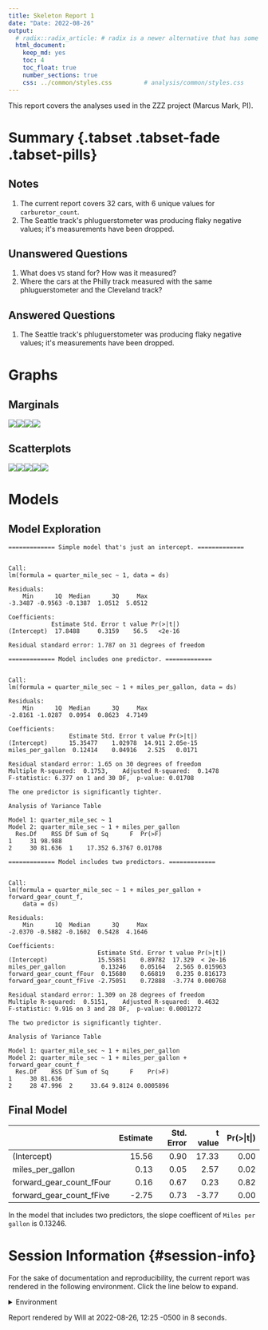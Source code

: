 ```yaml
---
title: Skeleton Report 1
date: "Date: 2022-08-26"
output:
  # radix::radix_article: # radix is a newer alternative that has some advantages over `html_document`.
  html_document:
    keep_md: yes
    toc: 4
    toc_float: true
    number_sections: true
    css: ../common/styles.css         # analysis/common/styles.css
---
```


This report covers the analyses used in the ZZZ project (Marcus Mark, PI).

<!--  Set the working directory to the repository's base directory; this assumes the report is nested inside of two directories.-->


<!-- Set the report-wide options, and point to the external code file. -->


<!-- Load 'sourced' R files.  Suppress the output when loading sources. -->


<!-- Load packages, or at least verify they're available on the local machine.  Suppress the output when loading packages. -->


<!-- Load any global functions and variables declared in the R file.  Suppress the output. -->


<!-- Declare any global functions specific to a Rmd output.  Suppress the output. -->


<!-- Load the datasets.   -->


<!-- Tweak the datasets.   -->


Summary {.tabset .tabset-fade .tabset-pills}
===========================================================================

Notes
---------------------------------------------------------------------------

1. The current report covers 32 cars, with 6 unique values for `carburetor_count`.
1. The Seattle track's phluguerstometer was producing flaky negative values; it's measurements have been dropped.


Unanswered Questions
---------------------------------------------------------------------------

1. What does `VS` stand for?  How was it measured?
1. Where the cars at the Philly track measured with the same phluguerstometer and the Cleveland track?


Answered Questions
---------------------------------------------------------------------------

1. The Seattle track's phluguerstometer was producing flaky negative values; it's measurements have been dropped.


Graphs
===========================================================================


Marginals
---------------------------------------------------------------------------

![](figure-png/marginals-1.png)<!-- -->![](figure-png/marginals-2.png)<!-- -->![](figure-png/marginals-3.png)<!-- -->![](figure-png/marginals-4.png)<!-- -->


Scatterplots
---------------------------------------------------------------------------

![](figure-png/scatterplots-1.png)<!-- -->![](figure-png/scatterplots-2.png)<!-- -->![](figure-png/scatterplots-3.png)<!-- -->![](figure-png/scatterplots-4.png)<!-- -->![](figure-png/scatterplots-5.png)<!-- -->


Models
===========================================================================

Model Exploration
---------------------------------------------------------------------------

```
============= Simple model that's just an intercept. =============
```

```

Call:
lm(formula = quarter_mile_sec ~ 1, data = ds)

Residuals:
    Min      1Q  Median      3Q     Max 
-3.3487 -0.9563 -0.1387  1.0512  5.0512 

Coefficients:
            Estimate Std. Error t value Pr(>|t|)
(Intercept)  17.8488     0.3159    56.5   <2e-16

Residual standard error: 1.787 on 31 degrees of freedom
```

```
============= Model includes one predictor. =============
```

```

Call:
lm(formula = quarter_mile_sec ~ 1 + miles_per_gallon, data = ds)

Residuals:
    Min      1Q  Median      3Q     Max 
-2.8161 -1.0287  0.0954  0.8623  4.7149 

Coefficients:
                 Estimate Std. Error t value Pr(>|t|)
(Intercept)      15.35477    1.02978  14.911 2.05e-15
miles_per_gallon  0.12414    0.04916   2.525   0.0171

Residual standard error: 1.65 on 30 degrees of freedom
Multiple R-squared:  0.1753,	Adjusted R-squared:  0.1478 
F-statistic: 6.377 on 1 and 30 DF,  p-value: 0.01708
```

```
The one predictor is significantly tighter.
```

```
Analysis of Variance Table

Model 1: quarter_mile_sec ~ 1
Model 2: quarter_mile_sec ~ 1 + miles_per_gallon
  Res.Df    RSS Df Sum of Sq      F  Pr(>F)
1     31 98.988                            
2     30 81.636  1    17.352 6.3767 0.01708
```

```
============= Model includes two predictors. =============
```

```

Call:
lm(formula = quarter_mile_sec ~ 1 + miles_per_gallon + forward_gear_count_f, 
    data = ds)

Residuals:
    Min      1Q  Median      3Q     Max 
-2.0370 -0.5882 -0.1602  0.5428  4.1646 

Coefficients:
                         Estimate Std. Error t value Pr(>|t|)
(Intercept)              15.55851    0.89782  17.329  < 2e-16
miles_per_gallon          0.13246    0.05164   2.565 0.015963
forward_gear_count_fFour  0.15680    0.66819   0.235 0.816173
forward_gear_count_fFive -2.75051    0.72888  -3.774 0.000768

Residual standard error: 1.309 on 28 degrees of freedom
Multiple R-squared:  0.5151,	Adjusted R-squared:  0.4632 
F-statistic: 9.916 on 3 and 28 DF,  p-value: 0.0001272
```

```
The two predictor is significantly tighter.
```

```
Analysis of Variance Table

Model 1: quarter_mile_sec ~ 1 + miles_per_gallon
Model 2: quarter_mile_sec ~ 1 + miles_per_gallon + forward_gear_count_f
  Res.Df    RSS Df Sum of Sq      F    Pr(>F)
1     30 81.636                              
2     28 47.996  2     33.64 9.8124 0.0005896
```


Final Model
---------------------------------------------------------------------------


|                         | Estimate| Std. Error| t value| Pr(>&#124;t&#124;)|
|:------------------------|--------:|----------:|-------:|------------------:|
|(Intercept)              |    15.56|       0.90|   17.33|               0.00|
|miles_per_gallon         |     0.13|       0.05|    2.57|               0.02|
|forward_gear_count_fFour |     0.16|       0.67|    0.23|               0.82|
|forward_gear_count_fFive |    -2.75|       0.73|   -3.77|               0.00|

In the model that includes two predictors, the slope coefficent of `Miles per gallon` is 0.13246.


Session Information {#session-info}
===========================================================================

For the sake of documentation and reproducibility, the current report was rendered in the following environment.  Click the line below to expand.

<details>
  <summary>Environment <span class="glyphicon glyphicon-plus-sign"></span></summary>

```
- Session info -----------------------------------------------------------------------------
 setting  value
 version  R version 4.2.1 Patched (2022-07-09 r82577 ucrt)
 os       Windows >= 8 x64 (build 9200)
 system   x86_64, mingw32
 ui       RStudio
 language (EN)
 collate  English_United States.1252
 ctype    English_United States.1252
 tz       America/Chicago
 date     2022-08-26
 rstudio  2022.07.0+548 Spotted Wakerobin (desktop)
 pandoc   2.18 @ C:/Program Files/RStudio/bin/quarto/bin/tools/ (via rmarkdown)

- Packages ---------------------------------------------------------------------------------
 ! package     * version    date (UTC) lib source
 D archive       1.1.5      2022-05-06 [1] CRAN (R 4.2.0)
   assertthat    0.2.1      2019-03-21 [1] CRAN (R 4.2.0)
   backports     1.4.1      2021-12-13 [1] CRAN (R 4.2.0)
   bit           4.0.4      2020-08-04 [1] CRAN (R 4.2.0)
   bit64         4.0.5      2020-08-30 [1] CRAN (R 4.2.0)
   blob          1.2.3      2022-04-10 [1] CRAN (R 4.2.0)
   bslib         0.4.0      2022-07-16 [1] CRAN (R 4.2.1)
   cachem        1.0.6      2021-08-19 [1] CRAN (R 4.2.0)
   callr         3.7.2      2022-08-22 [1] CRAN (R 4.2.1)
   checkmate     2.1.0      2022-04-21 [1] CRAN (R 4.2.0)
   cli           3.3.0      2022-04-25 [1] CRAN (R 4.2.0)
   colorspace    2.0-3      2022-02-21 [1] CRAN (R 4.2.0)
   config        0.3.1      2020-12-17 [1] CRAN (R 4.2.0)
   crayon        1.5.1      2022-03-26 [1] CRAN (R 4.2.0)
   DBI           1.1.3      2022-06-18 [1] CRAN (R 4.2.0)
   devtools      2.4.4      2022-07-20 [1] CRAN (R 4.2.1)
   digest        0.6.29     2021-12-01 [1] CRAN (R 4.1.2)
   dplyr         1.0.9      2022-04-28 [1] CRAN (R 4.2.0)
   ellipsis      0.3.2      2021-04-29 [1] CRAN (R 4.1.0)
   evaluate      0.16       2022-08-09 [1] CRAN (R 4.2.1)
   fansi         1.0.3      2022-03-24 [1] CRAN (R 4.1.3)
   farver        2.1.1      2022-07-06 [1] CRAN (R 4.2.1)
   fastmap       1.1.0      2021-01-25 [1] CRAN (R 4.1.0)
   fs            1.5.2      2021-12-08 [1] CRAN (R 4.1.2)
   generics      0.1.3      2022-07-05 [1] CRAN (R 4.2.1)
   ggplot2     * 3.3.6      2022-05-03 [1] CRAN (R 4.2.0)
   glue          1.6.2      2022-02-24 [1] CRAN (R 4.1.2)
   gtable        0.3.0      2019-03-25 [1] CRAN (R 4.2.0)
   highr         0.9        2021-04-16 [1] CRAN (R 4.2.0)
   hms           1.1.2      2022-08-19 [1] CRAN (R 4.2.1)
   htmltools     0.5.3      2022-07-18 [1] CRAN (R 4.2.1)
   htmlwidgets   1.5.4      2021-09-08 [1] CRAN (R 4.2.0)
   httpuv        1.6.5      2022-01-05 [1] CRAN (R 4.2.0)
   import        1.3.0      2022-05-23 [1] CRAN (R 4.2.0)
   jquerylib     0.1.4      2021-04-26 [1] CRAN (R 4.2.0)
   jsonlite      1.8.0      2022-02-22 [1] CRAN (R 4.1.2)
   knitr       * 1.39       2022-04-26 [1] CRAN (R 4.2.0)
   labeling      0.4.2      2020-10-20 [1] CRAN (R 4.2.0)
   later         1.3.0      2021-08-18 [1] CRAN (R 4.2.0)
   lattice       0.20-45    2021-09-22 [3] CRAN (R 4.2.1)
   lifecycle     1.0.1      2021-09-24 [1] CRAN (R 4.2.0)
   lubridate     1.8.0      2021-10-07 [1] CRAN (R 4.2.0)
   magrittr      2.0.3      2022-03-30 [1] CRAN (R 4.1.3)
   Matrix        1.4-1      2022-03-23 [1] CRAN (R 4.2.0)
   memoise       2.0.1      2021-11-26 [1] CRAN (R 4.2.0)
   mgcv          1.8-40     2022-03-29 [1] CRAN (R 4.2.0)
   mime          0.12       2021-09-28 [1] CRAN (R 4.2.0)
   miniUI        0.1.1.1    2018-05-18 [1] CRAN (R 4.2.0)
   munsell       0.5.0      2018-06-12 [1] CRAN (R 4.2.0)
   nlme          3.1-158    2022-06-15 [3] CRAN (R 4.2.1)
   odbc          1.3.3      2021-11-30 [1] CRAN (R 4.2.0)
   OuhscMunge    0.2.0.9015 2021-10-20 [1] Github (OuhscBbmc/OuhscMunge@4e04b6f)
   pillar        1.8.1      2022-08-19 [1] CRAN (R 4.2.1)
   pkgbuild      1.3.1      2021-12-20 [1] CRAN (R 4.2.0)
   pkgconfig     2.0.3      2019-09-22 [1] CRAN (R 4.2.0)
   pkgload       1.3.0      2022-06-27 [1] CRAN (R 4.2.1)
   png           0.1-7      2013-12-03 [1] CRAN (R 4.2.0)
   prettyunits   1.1.1      2020-01-24 [1] CRAN (R 4.2.0)
   processx      3.7.0      2022-07-07 [1] CRAN (R 4.2.1)
   profvis       0.3.7      2020-11-02 [1] CRAN (R 4.2.0)
   promises      1.2.0.1    2021-02-11 [1] CRAN (R 4.2.0)
   ps            1.7.1      2022-06-18 [1] CRAN (R 4.2.0)
   purrr         0.3.4      2020-04-17 [1] CRAN (R 4.1.0)
   R6            2.5.1      2021-08-19 [1] CRAN (R 4.2.0)
   Rcpp          1.0.9      2022-07-08 [1] CRAN (R 4.2.1)
   readr         2.1.2      2022-01-30 [1] CRAN (R 4.2.0)
   remotes       2.4.2      2021-11-30 [1] CRAN (R 4.2.0)
   reticulate    1.25       2022-05-11 [1] CRAN (R 4.2.0)
   rlang         1.0.4      2022-07-12 [1] CRAN (R 4.2.1)
   rmarkdown     2.15       2022-08-16 [1] CRAN (R 4.2.1)
   RSQLite     * 2.2.16     2022-08-17 [1] CRAN (R 4.2.1)
 V rstudioapi    0.13       2022-08-22 [1] CRAN (R 4.2.1) (on disk 0.14)
   sass          0.4.2      2022-07-16 [1] CRAN (R 4.2.1)
   scales        1.2.1      2022-08-20 [1] CRAN (R 4.2.1)
   sessioninfo   1.2.2      2021-12-06 [1] CRAN (R 4.2.0)
   shiny         1.7.2      2022-07-19 [1] CRAN (R 4.2.1)
   stringi       1.7.8      2022-07-11 [1] CRAN (R 4.2.1)
   stringr       1.4.1      2022-08-20 [1] CRAN (R 4.2.1)
   testit        0.13       2021-04-14 [1] CRAN (R 4.2.0)
   tibble        3.1.8      2022-07-22 [1] CRAN (R 4.2.1)
   tidyr         1.2.0      2022-02-01 [1] CRAN (R 4.2.0)
   tidyselect    1.1.2      2022-02-21 [1] CRAN (R 4.2.0)
   tzdb          0.3.0      2022-03-28 [1] CRAN (R 4.2.0)
   urlchecker    1.0.1      2021-11-30 [1] CRAN (R 4.2.0)
   usethis       2.1.6      2022-05-25 [1] CRAN (R 4.2.0)
   utf8          1.2.2      2021-07-24 [1] CRAN (R 4.1.0)
   vctrs         0.4.1      2022-04-13 [1] CRAN (R 4.1.3)
   viridisLite   0.4.1      2022-08-22 [1] CRAN (R 4.2.1)
   vroom         1.5.7      2021-11-30 [1] CRAN (R 4.2.0)
   withr         2.5.0      2022-03-03 [1] CRAN (R 4.2.0)
   xfun          0.32       2022-08-10 [1] CRAN (R 4.2.1)
   xtable        1.8-4      2019-04-21 [1] CRAN (R 4.2.0)
   yaml          2.3.5      2022-02-21 [1] CRAN (R 4.2.0)
   zoo           1.8-10     2022-04-15 [1] CRAN (R 4.2.0)

 [1] D:/Projects/RLibraries
 [2] C:/Users/Will/AppData/Local/R/win-library/4.2
 [3] C:/Program Files/R/R-4.2.1patched/library

 V -- Loaded and on-disk version mismatch.
 D -- DLL MD5 mismatch, broken installation.

--------------------------------------------------------------------------------------------
```
</details>



Report rendered by Will at 2022-08-26, 12:25 -0500 in 8 seconds.
